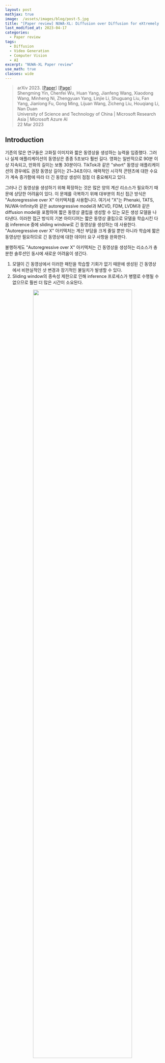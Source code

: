 ```yaml
---
layout: post
mathjax: true
image:  /assets/images/blog/post-5.jpg
title: "[Paper review] NUWA-XL: Diffusion over Diffusion for eXtremely Long Video Generation"
last_modified_at: 2023-04-17
categories:
  - Paper review
tags:
  - Diffusion
  - Video Generation
  - Computer Vision
  - AI
excerpt: "NUWA-XL Paper review"
use_math: true
classes: wide
---
```


> arXiv 2023. [[Paper](https://arxiv.org/abs/2303.12346)] [[Page](https://msra-nuwa.azurewebsites.net/#/)]  
> Shengming Yin, Chenfei Wu, Huan Yang, Jianfeng Wang, Xiaodong Wang, Minheng Ni, Zhengyuan Yang, Linjie Li, Shuguang Liu, Fan Yang, Jianlong Fu, Gong Ming, Lijuan Wang, Zicheng Liu, Houqiang Li, Nan Duan  
> University of Science and Technology of China | Microsoft Research Asia | Microsoft Azure AI  
> 22 Mar 2023  

## Introduction
기존의 많은 연구들은 고화질 이미지와 짧은 동영상을 생성하는 능력을 입증했다. 그러나 실제 애플리케이션의 동영상은 종종 5초보다 훨씬 길다. 영화는 일반적으로 90분 이상 지속되고, 만화의 길이는 보통 30분이다. TikTok과 같은 "short" 동영상 애플리케이션의 경우에도 권장 동영상 길이는 21~34초이다. 매력적인 시각적 콘텐츠에 대한 수요가 계속 증가함에 따라 더 긴 동영상 생성이 점점 더 중요해지고 있다. 

그러나 긴 동영상을 생성하기 위해 확장하는 것은 많은 양의 계산 리소스가 필요하기 때문에 상당한 어려움이 있다. 이 문제를 극복하기 위해 대부분의 최신 접근 방식은 "Autoregressive over X" 아키텍처를 사용합니다. 여기서 "X"는 Phenaki, TATS, NUWA-Infinity와 같은 autoregressive model과 MCVD, FDM, LVDM과 같은 diffusion model을 포함하여 짧은 동영상 클립을 생성할 수 있는 모든 생성 모델을 나타낸다. 이러한 접근 방식의 기본 아이디어는 짧은 동영상 클립으로 모델을 학습시킨 다음 inference 중에 sliding window로 긴 동영상을 생성하는 데 사용한다. "Autoregressive over X" 아키텍처는 계산 부담을 크게 줄일 뿐만 아니라 학습에 짧은 동영상만 필요하므로 긴 동영상에 대한 데이터 요구 사항을 완화한다. 

불행하게도 "Autoregressive over X" 아키텍처는 긴 동영상을 생성하는 리소스가 충분한 솔루션인 동시에 새로운 어려움이 생긴다. 

1. 모델이 긴 동영상에서 이러한 패턴을 학습할 기회가 없기 때문에 생성된 긴 동영상에서 비현실적인 샷 변경과 장기적인 불일치가 발생할 수 있다. 
2. Sliding window의 종속성 제한으로 인해 inference 프로세스가 병렬로 수행될 수 없으므로 훨씬 더 많은 시간이 소요돤다. 

<center><img src='{{"/assets/img/nuwa-xl/nuwa-xl-fig1.PNG" | relative_url}}' width="80%"></center>
<br>
본 논문은 위의 문제를 해결하기 위해 위 그림과 같이 "coarse-to-fine" 프로세스로 긴 동영상을 생성하는 "Diffusion over Diffusion" 아키텍처인 NUWA-XL을 제안한다. 먼저 global diffusion model이 $L$개의 프롬프트를 기반으로 하는 $L$개의 키프레임을 생성하며, 이 키프레임들은 동영상의 대략적인 스토리라인을 형성한다. 첫 번째 local diffusion model은 $L$개의 프롬프트와 인접 키프레임들을 각각 첫 번째와 마지막 프레임으로 취급하여 $L-2$개의 중간 프레임을 생성하여, 총 $L + (L-1)\times(L-2) \approx L^2$개의 디테일한 프레임을 생성한다. 

반복적으로 local diffusion을 적용하여 중간 프레임을 채우면 동영상 길이가 기하급수적으로 늘어나 매우 긴 동영상이 된다. 예를 들어 깊이가 $m$이고 local diffusion의 길이가 $L$인 NUWA-XL은 크기가 $O(L^m)$인 긴 동영상을 생성할 수 있다. 이러한 방식의 장점은 세 가지입니다. 

1. 이러한 계층적 아키텍처를 통해 모델이 긴 동영상에서 직접 학습할 수 있으므로 학습과 inference 사이의 불일치가 제거된다. 
2. 자연스럽게 병렬 inference를 지원하므로 긴 동영상을 생성할 때 inference 속도를 크게 향상시킬 수 있다. 
3. 동영상의 길이가 기하급수적으로 늘어날 수 있기 때문에 더 긴 동영상으로 쉽게 확장될 수 있다. 

## Method
### 1. Temporal KLVAE (T-KLVAE)
픽셀에서 diffusion model을 직접 학습하고 샘플링하는 것은 계산 비용이 많이 든다. KLVAE는 diffusion process를 수행하여 이 문제를 완화할 수 있는 저차원 latent 표현으로 원본 이미지를 압축한다. 사전 학습된 이미지 KLVAE의 외부 지식을 활용하고 이를 동영상으로 전송하기 위해, 저자들은 원본 공간적 모듈을 그대로 유지하면서 외부 temporal convolution 및 attention layer를 추가하여 Temporal KLVAE(T-KLVAE)를 제안한다. 

Batch size가 $b$, 프레임이 $L$개, 채널이 $C$개, 높이가 $H$, 너비가 $W$인 동영상 $v \in \mathbb{R}^{b \times L \times C \times H \times W}$가 주어지면 먼저 $L$개의 독립 이미지로 보고 사전 학습된 KLVAE spatial convolution으로 인코딩한다. 시간 정보를 추가로 모델링하기 위해 각 spatial convolution 후에 temporal convolution을 추가한다. 원래 사전 학습된 지식을 그대로 유지하기 위해 temporal convolution은 원래 KLVAE와 정확히 동일한 출력을 보장하는 항등 함수로 초기화된다. 

구체적으로, convolution 가중치 $W^{conv1d} \in \mathbb{R}^{c_{out} \times c_{in} \times k}$는 먼저 0으로 설정된다. 여기서 $c_{out}$은 출력 채널을 나타내고, $c_{in}$은 입력 채널을 나타내며 $c_{out}$과 같고, $k$는 temporal kernel의 크기를 나타낸다. 그런 다음 각 출력 채널 $i$에 대해 해당 입력 채널 $i$의 kernel 크기의 중간 $(k - 1)//2$이 1로 설정된다.

$$
\begin{equation}
W^{conv1d}[i, i, (k-1)//2] = 1
\end{equation}
$$

비슷하게, 원래 spatial attention 후에 temporal attention을 추가하고 출력 projection layer의 가중치 $W^\textrm{att_out}$을 0으로 초기화한다.

$$
\begin{equation}
W^\textrm{att_out} = 0
\end{equation}
$$

T-KLVAE 디코더 $D$의 경우, 같은 초기화 전략을 사용한다. T-KLVAE의 목적 함수는 이미지 KLVAE와 동일하다. 마지막으로, 원본 동영상 $v$의 컴팩트한 표현인 latent code $x_0 \in \mathbb{R}^{b \times L \times c \times h \times w}$를 얻는다. 

### 2. Mask Temporal Diffusion (MTD)
<center><img src='{{"/assets/img/nuwa-xl/nuwa-xl-fig2.PNG" | relative_url}}' width="80%"></center>
<br>
다음으로, 제안된 Diffusion over Diffusion 아키텍처의 기본 diffusion model로 Mask Temporal Diffusion (MTD)를 소개한다. Global diffusion의 경우 $L$개의 프롬프트만 동영상의 대략적인 스토리라인을 형성하는 입력으로 사용되지만 local diffusion의 경우 입력은 $L$개의 프롬프트뿐만 아니라 첫 번째 및 마지막 프레임으로 구성된다. 첫 번째 프레임과 마지막 프레임이 있거나 없는 입력 조건을 수용할 수 있는 제안된 MTD는 global diffusion과 local diffusion을 모두 지원한다. 

먼저 $L$개의 프롬프트 입력을 CLIP Text Encoder로 임베딩하여 prompt embedding $p \in \mathbb{R}^{b \times L \times l_p \times d_p}$을 얻는다. 여기서 $b$는 batch size, $l_p$는 토큰의 개수, $d_p$는 prompt embedding의 차원이다. 랜덤하게 샘플링된 diffusion timestep $t \in U(1, T)$는 timestep embedding $t \in \mathbb{R}^c$로 임베딩된다. 동영상 $v_0 \in \mathbb{R}^{b \times L \times C \times H \times W}$은 T-KLVAE로 인코딩되어 $x_0 \in \mathbb{R}^{b \times L \times c \times h \times w}$를 얻는다. 

미리 정의된 diffusion process

$$
\begin{equation}
q(x_t \vert x_{t-1}) = \mathcal{N}(x_t; \sqrt{\alpha_t} x_{t-1}, (1-\alpha_t) I)
\end{equation}
$$

에 따라 $x_0$는 다음과 같이 손상된다.

$$
\begin{equation}
x_t = \sqrt{\vphantom{1} \bar{\alpha}_t} x_0 + (1 - \bar{\alpha}_t) \epsilon, \quad \epsilon \sim \mathcal{N}(0,I)
\end{equation}
$$

여기서 $\epsilon \in \mathbb{R}^{b \times L \times c \times h \times w}$은 noise이고, $x_t \in \mathbb{R}^{b \times L \times c \times h \times w}$는 diffusion process의 t번째 중간 state이다.

Global diffusion model의 경우, visual condition $v_0^c$는 모두 0이다. 반면, local diffusion model의 경우, $v_0 \in \mathbb{R}^{b \times L \times C \times H \times W}$는 $v_0$의 중간 $L-2$ 프레임을 마스킹하여 얻을 수 있다. $v_0^c$도 T-KLVAE로 인코딩되어 $x_0^c \in \mathbb{R}^{b \times L \times c \times h \times w}$를 얻는다. 

마지막으로, $x_t$, $p$, $t$, $x_0^c$가 Mask 3D-UNet $\epsilon_\theta (\cdot)$에 입력된다. 그런 다음 모델은 Mask 3D-UNet의 출력 $\epsilon_\theta (x_t, p, t, x_0^c) \in \mathbb{R}^{b \times L \times c \times h \times w}$과 $\epsilon$ 사이의 거리를 최소화한다. 

$$
\begin{equation}
\mathcal{L}_\theta = \|\epsilon - \epsilon_\theta(x_t, p, t, x_0^c)\|_2^2
\end{equation}
$$

Mask 3D-UNet은 skip connection이 있는 multi-scale DownBlocks와 UpBlocks로 구성되는 반면, $x_0^c$는 convolution layer의 cascade를 사용하여 해당 해상도로 downsampling되고 대응되는 DownBlock과 UpBlock에 공급된다. 

<center><img src='{{"/assets/img/nuwa-xl/nuwa-xl-fig3.PNG" | relative_url}}' width="50%"></center>
<br>
위 그림은 Mask 3D-UNet의 마지막 UpBlock의 디테일을 나타낸 것이다. UpBlock은 hidden state $h_in$, skip connection $s$, timestep embedding $t$, visual condition $x_0^c$, prompt embedding $p$를 입력으로 받아 hidden state $h_out$을 출력한다. Global diffusion의 경우 $x_0^c$은 조건으로 제공되는 프레임이 없기 때문에 유효한 정보를 포함하지 않지만 local diffusion의 경우 $x_0^c$는 첫 번째 프레임과 마지막 프레임의 인코딩된 정보를 포함한다. 

$s \in \mathbb{R}^{b \times L \times c_{skip} \times h \times w}$는 먼저 $h_{in} \in \mathbb{R}^{b \times L \times c_{in} \times h \times w}$과 concat된다.

$$
\begin{equation}
h := [s; h_{in}] \in \mathbb{R}^{b \times L \times (c_{skip} + c_{in}) \times h \times w}
\end{equation}
$$

$h$는 convolution 연산을 거쳐 $h \in \mathbb{R}^{b \times L \times c \times h \times w}$가 된다. 그런 다음 $t$는 $h$에 채널 차원으로 더해진다.

$$
\begin{equation}
h := h + t
\end{equation}
$$

사전 학습된 text-to-image model의 외부 지식을 활용하기 위해, factorized convolution 및 attention이 도입되며, spatial layer 사전 학습된 가중치로 초기화되고 temporal layer는 항등 함수로 초기화된다. 

Spatial convolution의 경우, $L$은 batch size로 취급되어 $h \in \mathbb{R}^{(b \times L) \times c \times h \times w}$가 되고, temporal convolution의 경우 공간 축 $hw$가 batch size로 취급되어 $h \in \mathbb{R}^{(b \times hw) \times c \times L}$가 된다. 

$$
\begin{aligned}
h &:= \textrm{SpatialConv}(h) \\
h &:= \textrm{TemporalConv}(h)
\end{aligned}
$$

그런 다음 $h$는 $x_0^c$와 $x_0^m$으로 컨디셔닝되며, $x_0^m$은 어떤 프레임이 조건인지를 나타내는 이진 마스크이다. $x_0^c$와 $x_0^m$은 먼저 0으로 초기화된 convolution layer에 의해 scale $w^c$, $w^m$과 shift $b^c$, $b^m$으로 변환된다. 그런 다음 linear projection으로 $h$에 주입된다.

$$
\begin{aligned}
h &:= w^c \cdot h + b^c + h \\
h &:= w^m \cdot h + b^m + h
\end{aligned}
$$

그런 다음 Spatial Self-Attention (SA), Prompt Cross-Attention (PA), Temporal Self-Attention (TA)을 $h$에 순서대로 적용한다. 

SA의 경우, $h$는 $h \in \mathbb{R}^{(b \times L) \times hw \times c}$로 reshape된다.

$$
\begin{equation}
Q^{SA} = hW_Q^{SA}, \quad K^{SA} = hW_K^{SA}, \quad V^{SA} = hW_V^{SA} \\
\tilde{Q}^{SA} = \textrm{Selfattn} (Q^{SA}, K^{SA}, V^{SA})
\end{equation}
$$

$W_Q^{SA}, W_K^{SA}, W_V^{SA} \in \mathbb{R}^{c \times d_{in}}$은 학습되는 파라미터이다. 

PA의 경우, $p$는 $p \in \mathbb{R}^{(b \times L) \times l_p \times d_p}$로 reshape된다.

$$
\begin{equation}
Q^{PA} = hW_Q^{PA}, \quad K^{PA} = pW_K^{PA}, \quad V^{PA} = pW_V^{PA} \\
\tilde{Q}^{SA} = \textrm{Crossattn} (Q^{PA}, K^{PA}, V^{PA})
\end{equation}
$$

$W_Q^{PA} \in \mathbb{R}^{c \times d_{in}}$, $W_K^{PA}, W_V^{PA} \in \mathbb{R}^{d_p \times d_{in}}$은 학습되는 파라미터이다. 

TA는 SA와 동일하며, 공간 축 $hw$가 batch size로 취급되고 $L$이 시퀀스 길이로 취급되는 것만 다르다. 

마지막으로, $h$는 spatial convolution을 통해 목표 해상도 $h_{out} \in \mathbb{R}^{b \times L \times c \times h_{out} \times h_{out}}$로 upsampling된다. 마찬가지로 Mask 3D-UNet의 다른 블록은 동일한 구조를 활용하여 해당 입력을 처리한다. 

### 3. Diffusion over Diffusion Architecture
Inference 단계에서 $L$개의 프롬프트 $p$와 visual condition $v_0^c$가 주어지면 $x_0$는 MTD에 의해 순수 noise $x_T$에서 샘플링된다. 구체적으로, 각 timestep $t = T, T − 1, \cdots, 1$에 대해 diffusion process에서 중간 state $x_t$는 다음과 같이 업데이트된다. 

$$
\begin{equation}
x_{t-1} = \frac{1}{\sqrt{\alpha}_t} \bigg( x_t - \frac{1 - \alpha_t}{\sqrt{1 - \bar{\alpha}_t}} \epsilon_\theta (x_t, p, t, x_0^c) \bigg) + \frac{(1 - \bar{\alpha}_{t-1}) \beta_t}{1 - \bar{\alpha}_t} \epsilon
\end{equation}
$$

마지막으로 샘플링된 latent code $x_0$는 T-KLVAE에 의해 동영상 픽셀 $v_0$로 디코딩된다. 단순화를 위해 MTD의 반복 생성 프로세스는 다음과 같이 표시된다.

$$
\begin{equation}
v_0 = \textrm{Diffusion} (p, v_0^c)
\end{equation}
$$

긴 동영상을 생성할 때 큰 간격으로 $L$개의 프롬프트 $p_1$이 주어지면 $L$개의 키프레임은 먼저 global diffusion model을 통해 생성된다.

$$
\begin{equation}
v_{01} = \textrm{GlobalDiffusion} (p_1, v_{01}^c)
\end{equation}
$$

여기서 $v_{01}^c$는 모두 0이다. 일시적으로 희소한 키프레임 $v_{01}$은 동영상의 대략적인 스토리라인을 형성한다.

그런 다음 $v_{01}$의 인접한 키프레임은 visual condition $v_{02}^c$의 첫 번째 및 마지막 프레임으로 처리된다. 중간 $L-2$개의 프레임은 $p_2$, $v_{02}^c$를 첫 번째 local diffusion model에 공급하여 생성된다. 여기서 $p_2$는 시간 간격이 더 짧은 $L$개의 프롬프트이다.

$$
\begin{equation}
v_{02} = \textrm{LocalDiffusion} (p_2, v_{02}^c)
\end{equation}
$$

비슷하게, $v_{03}^c$는 $v_{02}$의 인접한 프레임에서 얻을 수 있으며, $p_3$는 $p_2$보다 시간 간격이 더 짧은 $L$개의 프롬프트이다. $p_3$와 $v_{03}^c$는 두 번째 local diffusion model에 공급된다.

$$
\begin{equation}
v_{03} = \textrm{LocalDiffusion} (p_3, v_{03}^c)
\end{equation}
$$

$v_{01}$의 프레임들과 비교했을 때, $v_{02}$와 $v_{03}$의 프레임들은 더 많은 디테일과 강한 일관성을 가지며 더 세밀해진다. 

Local diffusion을 반복적으로 적용하여 중간 프레임을 완성함으로써 깊이가 $m$인 모델은 길이가 $O(L^m)$인 매우 긴 동영상을 생성할 수 있다. 한편, 이러한 계층적 아키텍처를 통해 긴 동영상(3376 프레임)에서 시간적으로 희소하게 샘플링된 프레임을 직접 학습시켜 학습과 inference 사이의 격차를 없앨 수 있다. Global diffusion으로 $L$개의 키프레임을 샘플링한 후 local diffusion을 병렬로 수행하여 추론 속도를 높일 수 있다. 

## Experiments
### 1. FlintstonesHD Dataset
기존의 주석이 달린 동영상 데이터셋은 동영상 생성의 발전을 크게 촉진했다. 그러나 현재 동영상 데이터셋은 여전히 긴 동영상 생성에 큰 어려움을 안고 있다. 

1. 동영상의 길이가 상대적으로 짧고, 샷 체인지, 장기 의존성 등 짧은 영상과 긴 영상의 분포 격차가 크다. 
2. 상대적으로 낮은 해상도는 생성된 비디오의 품질을 제한한다. 
3. 대부분의 주석은 비디오 클립의 내용에 대한 대략적인 설명이며 움직임의 디테일을 설명하기 어렵다. 

저자들은 위의 문제를 해결하기 위해 조밀하게 주석이 달린 긴 동영상 데이터셋인 FlintstonesHD 데이터셋을 구축하였다. 먼저 1440$\times$1080 해상도의 평균 38,000 프레임으로 166개의 에피소드가 포함된 원본 Flintstones 만화를 얻는다. 스토리를 기반으로 긴 동영상 생성을 지원하고 움직임의 디테일을 캡처하기 위해 먼저 이미지 캡션 모델 GIT2를 활용하여 데이터셋 각 프레임에 대한 조밀한 캡션을 생성하고 생성된 결과에서 일부 오차를 수동으로 필터링한다. 

### 2. Metrics
- **Avg-FID**: 생성된 프레임들의 평균 FID를 측정한다. 
- **Block-FVD**: 긴 동영상을 여러 개의 짧은 클립으로 나누고 모든 클립들의 평균 FVD를 측정한다. 간단하게 "B-FVD-X"로 나타내며 X는 짧은 클립의 길이를 나타낸다. 

### 3. Quantitative Results
#### Comparison with the state-of-the-arts
다음은 여러 state-of-the-art model들의 정량적 비교 결과이다. 

<center><img src='{{"/assets/img/nuwa-xl/nuwa-xl-table1.PNG" | relative_url}}' width="80%"></center>

#### Ablation study
다음은 ablation 실험 결과이다.

<center><img src='{{"/assets/img/nuwa-xl/nuwa-xl-table2.PNG" | relative_url}}' width="77%"></center>

### 4. Qualitative results
다음은 AR over Diffusion과 Diffusion over Diffusion을 정성적으로 비교한 것이다.

<center><img src='{{"/assets/img/nuwa-xl/nuwa-xl-fig4.PNG" | relative_url}}' width="100%"></center>

## Limitations
1. 오픈 도메인의 긴 동영상(ex. 영화 및 TV 프로그램)을 사용할 수 없기 때문에 공개적으로 사용 가능한 만화 Flintstones에 대해서만 NUWA-XL의 효과를 검증하였다. 
2. 긴 동영상에 대한 직접적인 학습은 학습과 inference 사이의 격차를 줄이지만 데이터에 큰 문제를 제기한다. 
3. NUWA-XL은 inference 속도를 가속화하려면 병렬 inference를 위한 합리적인 GPU 리소스가 필요하다. 
